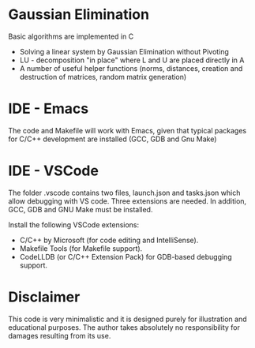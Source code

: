 Gaussian Elimination
=====================
Basic algorithms are implemented in C
* Solving a linear system by Gaussian Elimination without Pivoting
* LU - decomposition "in place" where L and U are placed directly in A
* A number of useful helper functions (norms, distances, creation and destruction of matrices, random matrix generation)

IDE - Emacs
=======================
The code and Makefile will work with Emacs, given that typical packages for C/C++ development are installed (GCC, GDB and Gnu Make)

IDE - VSCode
=============
The folder .vscode contains two files, launch.json and tasks.json which allow debugging with VS code. Three extensions are needed. In addition, GCC, GDB and GNU Make must be installed. 

Install the following VSCode extensions:

* C/C++ by Microsoft (for code editing and IntelliSense).
* Makefile Tools (for Makefile support).
* CodeLLDB (or C/C++ Extension Pack) for GDB-based debugging support.



Disclaimer
==========
This code is very minimalistic and it is designed purely for illustration and educational purposes. The author takes
absolutely no responsibility for damages resulting from its use.
